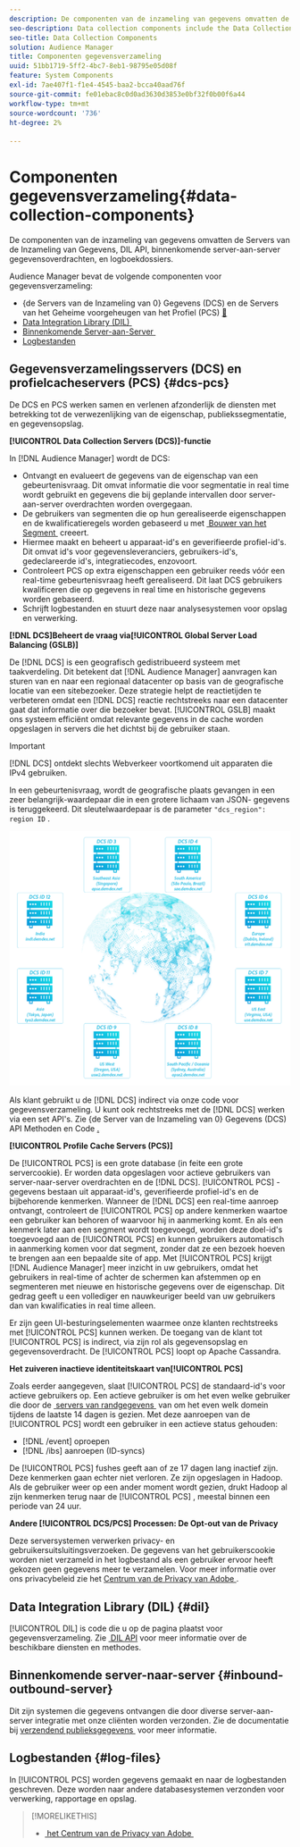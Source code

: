 ```yaml
---
description: De componenten van de inzameling van gegevens omvatten de Servers van de Inzameling van Gegevens, DIL API, binnenkomende server-aan-server gegevensoverdrachten, en logboekdossiers.
seo-description: Data collection components include the Data Collection Servers, the DIL API, inbound server-to-server data transfers, and log files.
seo-title: Data Collection Components
solution: Audience Manager
title: Componenten gegevensverzameling
uuid: 51bb1719-5ff2-4bc7-8eb1-98795e05d08f
feature: System Components
exl-id: 7ae407f1-f1e4-4545-baa2-bcca40aad76f
source-git-commit: fe01ebac8c0d0ad3630d3853e0bf32f0b00f6a44
workflow-type: tm+mt
source-wordcount: '736'
ht-degree: 2%

---
```


# Componenten gegevensverzameling{#data-collection-components}

De componenten van de inzameling van gegevens omvatten de Servers van de Inzameling van Gegevens, DIL API, binnenkomende server-aan-server gegevensoverdrachten, en logboekdossiers.

<!-- 

c_compcollect.xml

 -->

Audience Manager bevat de volgende componenten voor gegevensverzameling:

* {de Servers van de Inzameling van 0} Gegevens (DCS) en de Servers van het Geheime voorgeheugen van het Profiel (PCS) [&#128279;](../../reference/system-components/components-data-collection.md#dcs-pcs)
* [&#x200B; Data Integration Library (DIL) &#x200B;](../../reference/system-components/components-data-collection.md#dil)
* [&#x200B; Binnenkomende Server-aan-Server &#x200B;](../../reference/system-components/components-data-collection.md#inbound-outbound-server)
* [Logbestanden](../../reference/system-components/components-data-collection.md#log-files)

## Gegevensverzamelingsservers (DCS) en profielcacheservers (PCS) {#dcs-pcs}

De DCS en PCS werken samen en verlenen afzonderlijk de diensten met betrekking tot de verwezenlijking van de eigenschap, publiekssegmentatie, en gegevensopslag.

**[!UICONTROL Data Collection Servers (DCS)]-functie**

In [!DNL Audience Manager] wordt de DCS:

* Ontvangt en evalueert de gegevens van de eigenschap van een gebeurtenisvraag. Dit omvat informatie die voor segmentatie in real time wordt gebruikt en gegevens die bij geplande intervallen door server-aan-server overdrachten worden overgegaan.
* De gebruikers van segmenten die op hun gerealiseerde eigenschappen en de kwalificatieregels worden gebaseerd u met [&#x200B; Bouwer van het Segment &#x200B;](../../features/segments/segment-builder.md) creeert.
* Hiermee maakt en beheert u apparaat-id&#39;s en geverifieerde profiel-id&#39;s. Dit omvat id&#39;s voor gegevensleveranciers, gebruikers-id&#39;s, gedeclareerde id&#39;s, integratiecodes, enzovoort.
* Controleert PCS op extra eigenschappen een gebruiker reeds vóór een real-time gebeurtenisvraag heeft gerealiseerd. Dit laat DCS gebruikers kwalificeren die op gegevens in real time en historische gegevens worden gebaseerd.
* Schrijft logbestanden en stuurt deze naar analysesystemen voor opslag en verwerking.

**[!DNL DCS]Beheert de vraag via[!UICONTROL Global Server Load Balancing (GSLB)]**

De [!DNL DCS] is een geografisch gedistribueerd systeem met taakverdeling. Dit betekent dat [!DNL Audience Manager] aanvragen kan sturen van en naar een regionaal datacenter op basis van de geografische locatie van een sitebezoeker. Deze strategie helpt de reactietijden te verbeteren omdat een [!DNL DCS] reactie rechtstreeks naar een datacenter gaat dat informatie over die bezoeker bevat. [!UICONTROL GSLB] maakt ons systeem efficiënt omdat relevante gegevens in de cache worden opgeslagen in servers die het dichtst bij de gebruiker staan.

>[!IMPORTANT]
>
>[!DNL DCS] ontdekt slechts Webverkeer voortkomend uit apparaten die IPv4 gebruiken.

In een gebeurtenisvraag, wordt de geografische plaats gevangen in een zeer belangrijk-waardepaar die in een grotere lichaam van JSON- gegevens is teruggekeerd. Dit sleutelwaardepaar is de parameter `"dcs_region": region ID` .

![](assets/dcs-map.png)

Als klant gebruikt u de [!DNL DCS] indirect via onze code voor gegevensverzameling. U kunt ook rechtstreeks met de [!DNL DCS] werken via een set API&#39;s. Zie {de Server van de Inzameling van 0} Gegevens (DCS) API Methoden en Code [.](../../api/dcs-intro/dcs-event-calls/dcs-event-calls.md)

**[!UICONTROL Profile Cache Servers (PCS)]**

De [!UICONTROL PCS] is een grote database (in feite een grote servercookie). Er worden data opgeslagen voor actieve gebruikers van server-naar-server overdrachten en de [!DNL DCS]. [!UICONTROL PCS] -gegevens bestaan uit apparaat-id&#39;s, geverifieerde profiel-id&#39;s en de bijbehorende kenmerken. Wanneer de [!DNL DCS] een real-time aanroep ontvangt, controleert de [!UICONTROL PCS] op andere kenmerken waartoe een gebruiker kan behoren of waarvoor hij in aanmerking komt. En als een kenmerk later aan een segment wordt toegevoegd, worden deze doel-id&#39;s toegevoegd aan de [!UICONTROL PCS] en kunnen gebruikers automatisch in aanmerking komen voor dat segment, zonder dat ze een bezoek hoeven te brengen aan een bepaalde site of app. Met [!UICONTROL PCS] krijgt [!DNL Audience Manager] meer inzicht in uw gebruikers, omdat het gebruikers in real-time of achter de schermen kan afstemmen op en segmenteren met nieuwe en historische gegevens over de eigenschap. Dit gedrag geeft u een vollediger en nauwkeuriger beeld van uw gebruikers dan van kwalificaties in real time alleen.

Er zijn geen UI-besturingselementen waarmee onze klanten rechtstreeks met [!UICONTROL PCS] kunnen werken. De toegang van de klant tot [!UICONTROL PCS] is indirect, via zijn rol als gegevensopslag en gegevensoverdracht. De [!UICONTROL PCS] loopt op Apache Cassandra.

**Het zuiveren inactieve identiteitskaart van[!UICONTROL PCS]**

Zoals eerder aangegeven, slaat [!UICONTROL PCS] de standaard-id&#39;s voor actieve gebruikers op. Een actieve gebruiker is om het even welke gebruiker die door de [&#x200B; servers van randgegevens &#x200B;](../../reference/system-components/components-edge.md) van om het even welk domein tijdens de laatste 14 dagen is gezien. Met deze aanroepen van de [!UICONTROL PCS] wordt een gebruiker in een actieve status gehouden:

* [!DNL /event] oproepen
* [!DNL /ibs] aanroepen (ID-syncs)

<!-- 

Removed /dpm calls from the bulleted list. /dpm calls have been deprecated.

 -->

De [!UICONTROL PCS] fushes geeft aan of ze 17 dagen lang inactief zijn. Deze kenmerken gaan echter niet verloren. Ze zijn opgeslagen in Hadoop. Als de gebruiker weer op een ander moment wordt gezien, drukt Hadoop al zijn kenmerken terug naar de [!UICONTROL PCS] , meestal binnen een periode van 24 uur.

**Andere [!UICONTROL DCS/PCS] Processen: De Opt-out van de Privacy**

Deze serversystemen verwerken privacy- en gebruikersuitsluitingsverzoeken. De gegevens van het gebruikerscookie worden niet verzameld in het logbestand als een gebruiker ervoor heeft gekozen geen gegevens meer te verzamelen. Voor meer informatie over ons privacybeleid zie het [&#x200B; Centrum van de Privacy van Adobe &#x200B;](https://www.adobe.com/nl/privacy/advertising-services.html).

## Data Integration Library (DIL) {#dil}

[!UICONTROL DIL] is code die u op de pagina plaatst voor gegevensverzameling. Zie [&#x200B; DIL API &#x200B;](../../dil/dil-overview.md) voor meer informatie over de beschikbare diensten en methodes.

## Binnenkomende server-naar-server {#inbound-outbound-server}

Dit zijn systemen die gegevens ontvangen die door diverse server-aan-server integratie met onze cliënten worden verzonden. Zie de documentatie bij [&#x200B; verzendend publieksgegevens &#x200B;](/help/using/integration/sending-audience-data/real-time-data-integration/real-time-tech-specs.md) voor meer informatie.

## Logbestanden {#log-files}

In [!UICONTROL PCS] worden gegevens gemaakt en naar de logbestanden geschreven. Deze worden naar andere databasesystemen verzonden voor verwerking, rapportage en opslag.

>[!MORELIKETHIS]
>
>* [&#x200B; het Centrum van de Privacy van Adobe &#x200B;](https://www.adobe.com/nl/privacy.html)
